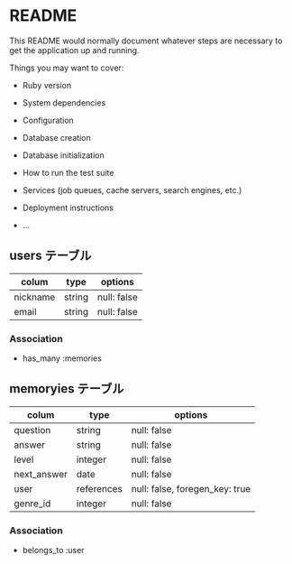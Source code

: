 # README

This README would normally document whatever steps are necessary to get the
application up and running.

Things you may want to cover:

* Ruby version

* System dependencies

* Configuration

* Database creation

* Database initialization

* How to run the test suite

* Services (job queues, cache servers, search engines, etc.)

* Deployment instructions

* ...


## users テーブル
| colum        | type   | options     |
| ------------ | ------ | ----------- |
| nickname     | string | null: false |
| email        | string | null: false |

### Association
- has_many :memories


## memoryies テーブル
| colum       | type       | options                          |
| ----------- | ---------- | -------------------------------- |
| question    | string     | null: false                      |
| answer      | string     | null: false                      |
| level       | integer    | null: false                      |
| next_answer | date       | null: false                      |
| user        | references | null: false, foregen_key: true   |
| genre_id    | integer    | null: false

### Association
- belongs_to :user